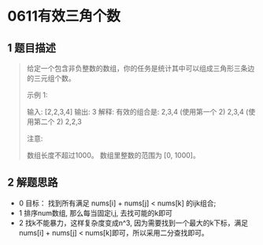# 0611有效三角个数

## 1 题目描述
> 给定一个包含非负整数的数组，你的任务是统计其中可以组成三角形三条边的三元组个数。 
> 
>  示例 1: 
> 
>  
> 输入: [2,2,3,4]
> 输出: 3
> 解释:
> 有效的组合是: 
> 2,3,4 (使用第一个 2)
> 2,3,4 (使用第二个 2)
> 2,2,3
>  
> 
>  注意: 
> 
>  
>  数组长度不超过1000。 
>  数组里整数的范围为 [0, 1000]。 

## 2 解题思路
- 0 目标： 找到所有满足 nums[i] + nums[j] < nums[k] 的ijk组合;
- 1 排序num数组, 那么每当固定i,j, 去找可能的k即可
- 2 找k不能暴力，这样复杂度变成n^3, 因为需要找到一个最大的k下标，满足nums[i] + nums[j] < nums[k]即可，所以采用二分查找即可。 
